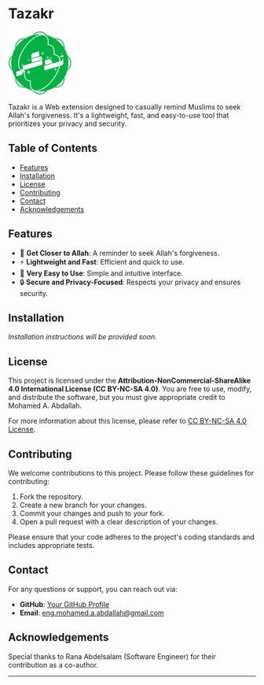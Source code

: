 # Tazakr

![Tazakr Logo](src/icons/Green128.png)

Tazakr is a Web extension designed to casually remind Muslims to seek Allah's forgiveness. It's a lightweight, fast, and easy-to-use tool that prioritizes your privacy and security.

## Table of Contents

- [Features](#features)
- [Installation](#installation)
- [License](#license)
- [Contributing](#contributing)
- [Contact](#contact)
- [Acknowledgements](#acknowledgements)

## Features

- 🌟 **Get Closer to Allah**: A reminder to seek Allah's forgiveness.
- ⚡ **Lightweight and Fast**: Efficient and quick to use.
- 🧩 **Very Easy to Use**: Simple and intuitive interface.
- 🔒 **Secure and Privacy-Focused**: Respects your privacy and ensures security.

## Installation

_Installation instructions will be provided soon._

## License

This project is licensed under the **Attribution-NonCommercial-ShareAlike 4.0 International License (CC BY-NC-SA 4.0)**. You are free to use, modify, and distribute the software, but you must give appropriate credit to Mohamed A. Abdallah.

For more information about this license, please refer to [CC BY-NC-SA 4.0 License](https://creativecommons.org/licenses/by-nc-sa/4.0/).

## Contributing

We welcome contributions to this project. Please follow these guidelines for contributing:

1. Fork the repository.
2. Create a new branch for your changes.
3. Commit your changes and push to your fork.
4. Open a pull request with a clear description of your changes.

Please ensure that your code adheres to the project's coding standards and includes appropriate tests.

## Contact

For any questions or support, you can reach out via:

- **GitHub**: [Your GitHub Profile](https://github.com/MohamedAAbdallah)
- **Email**: eng.mohamed.a.abdallah@gmail.com

## Acknowledgements

Special thanks to Rana Abdelsalam (Software Engineer) for their contribution as a co-author.

---
